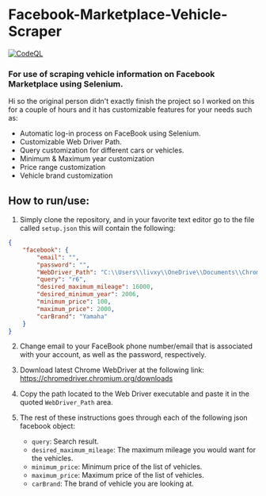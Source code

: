 # Facebook-Marketplace-Vehicle-Scraper
[![CodeQL](https://github.com/livxy/Facebook-Marketplace-Vehicle-Scraper/actions/workflows/codeql-analysis.yml/badge.svg)](https://github.com/livxy/Facebook-Marketplace-Vehicle-Scraper/actions/workflows/codeql-analysis.yml)

### For use of scraping vehicle information on Facebook Marketplace using Selenium.

Hi so the original person didn't exactly finish the project so I worked on this for a couple of hours and it has customizable features for your needs such as:

- Automatic log-in process on FaceBook using Selenium.
- Customizable Web Driver Path.
- Query customization for different cars or vehicles.
- Minimum & Maximum year customization
- Price range customization
- Vehicle brand customization

## How to run/use:
1. Simply clone the repository, and in your favorite text editor go to the file called ``` setup.json ``` this will contain the following:
```json
{
    "facebook": {
        "email": "", 
        "password": "",
        "WebDriver_Path": "C:\\Users\\livxy\\OneDrive\\Documents\\Chrome Driver\\chromedriver.exe",
        "query": "r6",
        "desired_maximum_mileage": 16000,
        "desired_minimum_year": 2006,
        "minimum_price": 100,
        "maximum_price": 2000,
        "carBrand": "Yamaha"
    }
}
```

2. Change email to your FaceBook phone number/email that is associated with your account, as well as the password, respectively.

3. Download latest Chrome WebDriver at the following link: https://chromedriver.chromium.org/downloads

4. Copy the path located to the Web Driver executable and paste it in the quoted ``WebDriver_Path`` area.

5. The rest of these instructions goes through each of the following json facebook object:

   - ``query``: Search result.
   - ``desired_maximum_mileage``: The maximum mileage you would want for the vehicles.
   - ``minimum_price``: Minimum price of the list of vehicles.
   - ``maximum_price``: Maximum price of the list of vehicles.
   - ``carBrand``: The brand of vehicle you are looking at.
